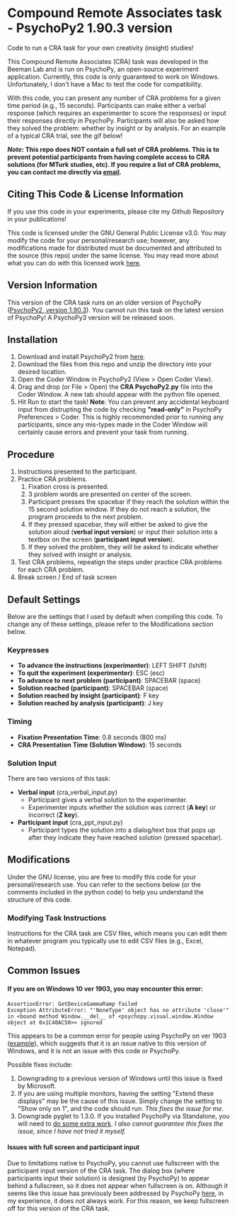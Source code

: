 # Compound Remote Associates task - PsychoPy2 1.90.3 version
Code to run a CRA task for your own creativity (insight) studies!

This Compound Remote Associates (CRA) task was developed in the Beeman Lab and is run on PsychoPy, an open-source experiment application. Currently, this code is only guaranteed to work on Windows.  Unfortunately, I don't have a Mac to test the code for compatibility.

With this code, you can present any number of CRA problems for a given time period (e.g., 15 seconds). Participants can make either a verbal response (which requires an experimenter to score the responses) or input their responses directly in PsychoPy. Participants will also be asked how they solved the problem: whether by insight or by analysis. For an example of a typical CRA trial, see the gif below!

__*Note*: This repo does NOT contain a full set of CRA problems. This is to prevent potential participants from having complete access to CRA solutions (for MTurk studies, etc). If you require a list of CRA problems, you can contact me directly via [email](https://mailhide.io/e/etceE).__

## Citing This Code & License Information
If you use this code in your experiments, please cite my Github Repository in your publications!

This code is licensed under the GNU General Public License v3.0. You may modify the code for your personal/research use; however, any modifications made for distributed must be documented and attributed to the source (this repo) under the same license. You may read more about what you can do with this licensed work [here](https://choosealicense.com/licenses/gpl-3.0/). 

## Version Information
This version of the CRA task runs on an older version of PsychoPy ([PsychoPy2, version 1.90.3](https://github.com/psychopy/psychopy/releases/tag/1.90.3)). You cannot run this task on the latest version of PsychoPy! A PsychoPy3 version will be released soon.

## Installation
1. Download and install PsychoPy2 from [here](https://github.com/psychopy/psychopy/releases/tag/1.90.3).
2. Download the files from this repo and unzip the directory into your desired location.
3. Open the Coder Window in PsychoPy2 (View > Open Coder View).
4. Drag and drop (or File > Open) the __CRA PsychoPy2.py__ file into the Coder Window. A new tab should appear with the python file opened. 
5. Hit Run to start the task!
__Note__: You can prevent any accidental keyboard input from distrupting the code by checking __"read-only"__ in PsychoPy Preferences > Coder. This is highly recommended prior to running any participants, since any mis-types made in the Coder Window will certainly cause errors and prevent your task from running.

## Procedure
1. Instructions presented to the participant.
2. Practice CRA problems.
	1. Fixation cross is presented. 
	2. 3 problem words are presented on center of the screen.
	3. Participant presses the spacebar if they reach the solution within the 15 second solution window.
		If they do not reach a solution, the program proceeds to the next problem.
	4. If they pressed spacebar, they will either be asked to give the solution aloud (__verbal input version__) or input their solution into a textbox on the screen (__participant input version__).
	5. If they solved the problem, they will be asked to indicate whether they solved with insight or analysis.
3. Test CRA problems, repeatign the steps under practice CRA problems for each CRA problem.
4. Break screen / End of task screen

## Default Settings
Below are the settings that I used by default when compiling this code. To change any of these settings, please refer to the Modifications section below.

### Keypresses
* __To advance the instructions (experimenter)__: LEFT SHIFT (lshift)
* __To quit the experiment (experimenter)__: ESC (esc)
* __To advance to next problem (participant)__: SPACEBAR (space)
* __Solution reached (participant)__: SPACEBAR (space)
* __Solution reached by insight (participant)__: F key 
* __Solution reached by analysis (participant)__: J key

### Timing
* __Fixation Presentation Time__: 0.8 seconds (800 ms)
* __CRA Presentation Time (Solution Window)__: 15 seconds

### Solution Input
There are two versions of this task:
* __Verbal input__ (cra_verbal_input.py)
	* Participant gives a verbal solution to the experimenter.
	* Experimenter inputs whether the solution was correct (__A key__) or incorrect (__Z key__).
* __Participant input__ (cra_ppt_input.py) 
	* Participant types the solution into a dialog/text box that pops up after they indicate they have reached solution (pressed spacebar).

## Modifications
Under the GNU license, you are free to modify this code for your personal/research use. You can refer to the sections below (or the comments included in the python code) to help you understand the structure of this code.

### Modifying Task Instructions
Instructions for the CRA task are CSV files, which means you can edit them in whatever program you typically use to edit CSV files (e.g., Excel, Notepad). 

## Common Issues
#### If you are on Windows 10 ver 1903, you may encounter this error:
```
AssertionError: GetDeviceGammaRamp failed
Exception AttributeError: "'NoneType' object has no attribute 'close'" in <bound method Window.__del__ of <psychopy.visual.window.Window object at 0x1C40AC50>> ignored
```
This appears to be a common error for people using PsychoPy on ver 1903 ([example](https://discourse.psychopy.org/t/error-message-since-windows-update-to-1903/8355)), which suggests that it is an issue native to this version of Windows, and it is not an issue with this code or PsychoPy.

Possible fixes include:
1. Downgrading to a previous version of Windows until this issue is fixed by Microsoft.
2. If you are using multiple monitors, having the setting "Extend these displays" may be the cause of this issue. Simply change the setting to "Show only on 1", and the code should run. *This fixes the issue for me.*
3. Downgrade pyglet to 1.3.0. If you installed PsychoPy via Standalone, you will need to [do some extra work](https://www.psychopy.org/recipes/addCustomModules.html). *I also cannot guarantee this fixes the issue, since I have not tried it myself.*

#### Issues with full screen and participant input
Due to limitations native to PsychoPy, you cannot use fullscreen with the participant input version of the CRA task.  The dialog box (where participants input their solution) is designed (by PsychoPy) to appear behind a fullscreen, so it does not appear when fullscreen is on. Although it seems like this issue has previously been addressed by PsychoPy [here](https://discourse.psychopy.org/t/dialog-boxes-and-fullscr-windows/2373), in my experience, it does not always work. For this reason, we keep fullscreen off for this version of the CRA task.
